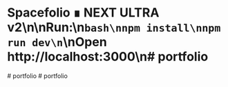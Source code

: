 # Spacefolio ∎ NEXT ULTRA v2\n\nRun:\n```bash\nnpm install\nnpm run dev\n```\nOpen http://localhost:3000\n#   p o r t f o l i o  
 #   p o r t f o l i o  
 #   p o r t f o l i o  
 